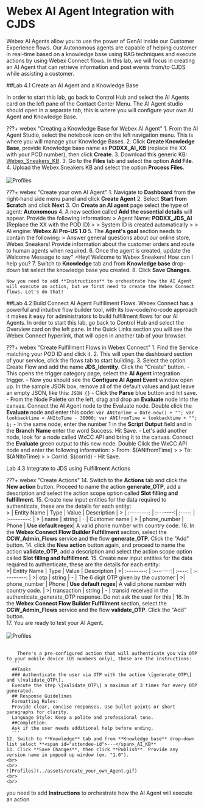 # Webex AI Agent Integration with CJDS

Webex AI Agents allow you to use the power of GenAI inside our Customer Experience flows. Our Autonomous agents are capable of helping customer in real-time based on a knowledge base using RAG techniques and execute actions by using Webex Connect flows. In this lab, we will focus in creating an AI Agent that can retrieve information and post events from/to CJDS while assisting a customer. 

##Lab 4.1 Create an AI Agent and a Knowledge Base

In order to start this lab, go back to Control Hub and select the AI Agents card on the left pane of the Contact Center Menu. The AI Agent studio should open in a separate tab, this is where you will configure your own AI Agent and Knowledge Base. 

???+ webex "Creating a Knowledge Base for Webex AI Agent"
    1. From the AI Agent Studio, select the notebook icon on the left navigation menu. This is where you will manage your Knowledge Bases. 
    2. Click **Create Knowledge Base**, provide Knowledge base name as **PODXX_AI_KB** (replace the XX with your POD number), then click **Create**.
    3. Download this generic KB:  <a href="https://github.com/WebexCC-SA/LAB-2851/blob/main/docs/assets/JDS_LAB_Flow_PODXX.json" target="_blank">Webex_Sneakers_KB</a>. 
    3. Go to the **Files** tab and select the option **Add File**.
    4. Upload the Webex Sneakers KB and select the option **Process Files**.
    <br>
    <br>
    ![Profiles](../assets/DrJames_KB.gif)

???+ webex "Create your own AI Agent"
    1. Navigate to **Dashboard** from the right-hand side menu panel and click **Create Agent**
    2. Select **Start from Scratch** and click **Next**
    3. On **Create an AI agent** page select the type of agent: **Autonomous**
    4. A new section called **Add the essential details** will appear. Provide the following information:
      > Agent Name: **PODXX_JDS_AI** (Replace the XX with the POD ID)
      >
      > System ID is created automatically
      >
      > AI engine: **Webex AI Pro-US 1.0**
    5. The **Agent's goal** section needs to contain the following:
      > Answer general questions about our online store, Webex Sneakers! Provide information about the customer orders and route to human agents when required.
    6. Once the agent is created, update the Welcome Message to say" 
      >Hey! Welcome to Webex Sneakers! How can I help you? 
    7. Switch to **Knowledge** tab and from **Knowledge base** drop-down list select the knowledge base you created. 
    8. Click **Save Changes**. 

    Now you need to add **Instructions** to orchestrate how the AI Agent will execute an action, but we first need to create the Webex Connect flows. Let's do that! 
    

##Lab 4.2 Build Connect AI Agent Fulfillment Flows. 
Webex Connect has a powerful and intuitive flow builder tool, with its low-code/no-code approach it makes it easy for administrators to build fulfillment flows for our AI Agents. 
In order to start this lab, go back to Control Hub and select the Overview card on the left pane. In the Quick Links section you will see the Webex Connect hyperlink, that will open in another tab of your browser. 

???+ webex "Create Fulfillment Flows in Webex Connect"
    1. Find the Service matching your POD ID and click it. 
    2. This will open the dashboard section of your service, click the flows tab to start building. 
    3. Select the option Create Flow and add the name **JDS_Identity**. Click the "Create" button. 
        - This opens the trigger category page, select the **AI Agent** integration trigger. 
        - Now you should see the **Configure AI Agent Event** window open up. In the sample JSON box, remove all of the default values and just leave an empty JSON, like this: 
        ``` JSON
        {}
        ```
        - Click the **Parse** blue button and hit save. 
        - From the Node Palette on the left, drag and drop an **Evaluate** node into the canvas. Connect the AI Agent node to the Evaluate node. Double click the **Evaluate** node and enter this code: 
        ```
        var ANItoTime = Date.now() + "";
        var lookbacktime = ANItoTime - 30000;
        var ANIfromTime = lookbacktime + "";
        1;
        ```
        - In the same node, enter the number 1 in the **Script Output** field and in the **Branch Name** enter the word Success. Hit Save. 
        - Let's add another node, look for a node called WxCC API and bring it to the canvas. Connect the **Evaluate** green output to this new node. Double Click the WxCC API node and enter the following information: 
        > From: $(ANIfromTime)
        >
        > To: $(ANItoTime)
        >
        > Corrid: $(corrid)
        - Hit Save. 
        

Lab 4.3 Integrate to JDS using Fulfillment Actions

???+ webex "Create Actions"
    14. Switch to the **Actions** tab and click the **New action** button. Proceed to name the action **generate_OTP**, add a description and select the action scope option called **Slot filling and fulfillment**. 
    15. Create new input entities for the data required to authenticate, these are the details for each entity:
    <br>
      > | Entity Name      | Type     | Value  | Description  |
      > | :--------:       | :-------:| :----: | :---------:  |
      > | name             | string   |    -   | Customer name |
      > | phone_number     | Phone    | **Use default regex**| A valid phone number with country code. 
    16. In the **Webex Connect Flow Builder Fulfillment** section, select the **CCW_Admin_Flows** service and the flow **generate_OTP**. Click the "Add" button. 
    14. click the **New action** button again, and proceed to name the action **validate_OTP**, add a description and select the action scope option called **Slot filling and fulfillment**. 
    15. Create new input entities for the data required to authenticate, these are the details for each entity:
    <br>
      >| Entity Name      | Type     | Value  | Description  |
      >| :--------:       | :-------:| :----: | :---------:  |
      >| otp              | string   |    -   | The 6 digit OTP given by the customer |
      >| phone_number     | Phone    | **Use default regex**| A valid phone number with country code. |
      >| transaction      | string   |    -   | transid received in the authenticate_generate_OTP response. Do not ask the user for this |
    16. In the **Webex Connect Flow Builder Fulfillment** section, select the **CCW_Admin_Flows** service and the flow **validate_OTP**. Click the "Add" button.  
    17. You are ready to test your AI Agent. 
    <br>
    <br>
    ![Profiles](../assets/create_your_own_Actions.gif)
    <br>
    <br>








        There's a pre-configured action that will authenticate you via OTP to your mobile device (US numbers only), these are the instructions:
      ```
      ##Tasks
      ### Authenticate the user via OTP with the action \[generate_OTP\] and \[validate_OTP\]. 
      Execute the step \[validate_OTP\] a maximum of 3 times for every OTP generated. 
      ## Response Guidelines
      Formatting Rules:
      Provide clear, concise responses. Use bullet points or short paragraphs for clarity.
      Language Style: Keep a polite and professional tone.
      ##Completion:
      Ask if the user needs additional help before ending.
      ```
    12. Switch to **Knowledge** tab and from **Knowledge base** drop-down list select **<span id="attendee-id">---</span>_AI_KB**
    13. Click **Save Changes**, then click **Publish**. Provide any version name in popped up window (ex. "1.0").
    <br>
    <br>
    ![Profiles](../assets/create_your_own_Agent.gif)
    <br>
    <br>


you need to add **Instructions** to orchestrate how the AI Agent will execute an action